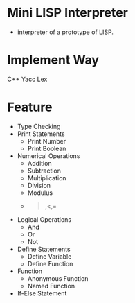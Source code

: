 # Mini LISP Interpreter
- interpreter of a prototype of LISP.

# Implement Way
C++
Yacc
Lex
# Feature
- Type Checking
- Print Statements
    - Print Number
    - Print Boolean
- Numerical Operations
    - Addition
    - Subtraction
    - Multiplication
    - Division
    - Modulus
    - >,<,=
- Logical Operations
    - And
    - Or
    - Not
- Define Statements
    - Define Variable
    - Define Function
- Function
    - Anonymous Function
    - Named Function
- If-Else Statement
